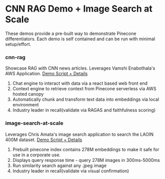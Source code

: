 # CNN RAG Demo + Image Search at Scale 
These demos provide a pre-built way to demonstrate Pinecone differentiators.
Each demo is self contained and can be run with minimal setup/effort.

### cnn-rag
Showcase RAG with CNN news articles. Leverages 
Vamshi Enabothala's AWS Application. [Demo Script + Details](./cnn-rag/README.md)

1. Chat engine to interact with data via a react based web front end
1. Context engine to retrieve context from Pinecone serverless via AWS hosted canopy
1. Automatically chunk and transform text data into embeddings via local environment
1. Industry leader in recall(validate via RAGAS and faithfulness scoring)

### image-search-at-scale
Leverages Chris Amata's image search application to search the LAOIN 400M dataset. [Demo Script + Details](./image-search-at-scale/README.md)

1. Prebuilt pinecone index contains 278M embeddings to make it safe for use in a corporate use.
1. Displays query response time - query 278M images in 300ms-5000ms
1. Run similarity search against any .jpeg image
1. Industry leader in recall(validate via visual confirmation)